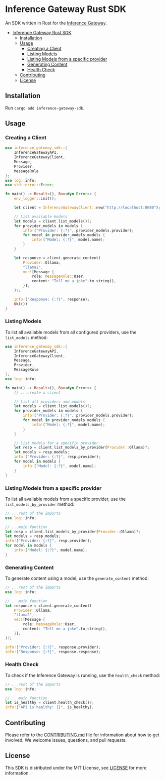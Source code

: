 # Inference Gateway Rust SDK

An SDK written in Rust for the [Inference Gateway](https://github.com/inference-gateway/inference-gateway).

- [Inference Gateway Rust SDK](#inference-gateway-rust-sdk)
  - [Installation](#installation)
  - [Usage](#usage)
    - [Creating a Client](#creating-a-client)
    - [Listing Models](#listing-models)
    - [Listing Models from a specific provider](#listing-models-from-a-specific-provider)
    - [Generating Content](#generating-content)
    - [Health Check](#health-check)
  - [Contributing](#contributing)
  - [License](#license)

## Installation

Run `cargo add inference-gateway-sdk`.

## Usage

### Creating a Client

```rust
use inference_gateway_sdk::{
    InferenceGatewayAPI,
    InferenceGatewayClient,
    Message,
    Provider,
    MessageRole
};
use log::info;
use std::error::Error;

fn main() -> Result<(), Box<dyn Error>> {
    env_logger::init();

    let client = InferenceGatewayClient::new("http://localhost:8080");

    // List available models
    let models = client.list_models()?;
    for provider_models in models {
        info!("Provider: {:?}", provider_models.provider);
        for model in provider_models.models {
            info!("Model: {:?}", model.name);
        }
    }

    let response = client.generate_content(
        Provider::Ollama,
        "llama2",
        vec![Message {
            role: MessageRole::User,
            content: "Tell me a joke".to_string(),
        }],
    )?;

    info!("Response: {:?}", response);
    Ok(())
}
```

### Listing Models

To list all available models from all configured providers, use the `list_models` method:

```rust
use inference_gateway_sdk::{
    InferenceGatewayAPI,
    InferenceGatewayClient,
    Message,
    Provider,
    MessageRole
};
use log::info;

fn main() -> Result<(), Box<dyn Error>> {
    // ...create a client

    // List all providers and models
    let models = client.list_models()?;
    for provider_models in models {
        info!("Provider: {:?}", provider_models.provider);
        for model in provider_models.models {
            info!("Model: {:?}", model.name);
        }
    }

    // List models for a specific provider
    let resp = client.list_models_by_provider(Provider::Ollama)?;
    let models = resp.models;
    info!("Provider: {:?}", resp.provider);
    for model in models {
        info!("Model: {:?}", model.name);
    }
}
```

### Listing Models from a specific provider

To list all available models from a specific provider, use the `list_models_by_provider` method:

```rust
// ...rest of the imports
use log::info;

// ...main function
let resp = client.list_models_by_provider(Provider::Ollama)?;
let models = resp.models;
info!("Provider: {:?}", resp.provider);
for model in models {
    info!("Model: {:?}", model.name);
}
```

### Generating Content

To generate content using a model, use the `generate_content` method:

```rust
// ...rest of the imports
use log::info;

// ...main function
let response = client.generate_content(
    Provider::Ollama,
    "llama2",
    vec![Message {
        role: MessageRole::User,
        content: "Tell me a joke".to_string(),
    }],
)?;

info!("Provider: {:?}", response.provider);
info!("Response: {:?}", response.response);
```

### Health Check

To check if the Inference Gateway is running, use the `health_check` method:

```rust
// ...rest of the imports
use log::info;

// ...main function
let is_healthy = client.health_check()?;
info!("API is healthy: {}", is_healthy);
```

## Contributing

Please refer to the [CONTRIBUTING.md](CONTRIBUTING.md) file for information about how to get involved. We welcome issues, questions, and pull requests.

## License

This SDK is distributed under the MIT License, see [LICENSE](LICENSE) for more information.

